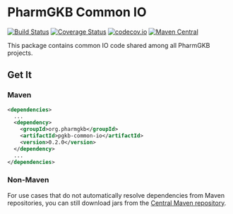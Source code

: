 # PharmGKB Common IO

[![Build Status](https://travis-ci.org/PharmGKB/pgkb-common-io.svg?branch=master)](https://travis-ci.org/PharmGKB/pgkb-common-io)
[![Coverage Status](https://coveralls.io/repos/github/PharmGKB/pgkb-common-io/badge.svg?branch=master)](https://coveralls.io/github/PharmGKB/pgkb-common-io?branch=master)
[![codecov.io](https://codecov.io/github/PharmGKB/pgkb-common-io/coverage.svg?branch=master)](https://codecov.io/github/PharmGKB/pgkb-common-io?branch=master)
[![Maven Central](https://maven-badges.herokuapp.com/maven-central/org.pharmgkb/pgkb-common-io/badge.svg)](https://maven-badges.herokuapp.com/maven-central/org.pharmgkb/pgkb-common-io)

This package contains common IO code shared among all PharmGKB projects.

## Get It

### Maven

```xml
<dependencies>
  ...
  <dependency>
    <groupId>org.pharmgkb</groupId>
    <artifactId>pgkb-common-io</artifactId>
    <version>0.2.0</version>
  </dependency>
  ...
</dependencies>
```

### Non-Maven

For use cases that do not automatically resolve dependencies from Maven repositories, you can still download jars from the [Central Maven repository](https://search.maven.org/search?q=a:pgkb-common-io).
